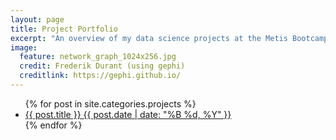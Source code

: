 ```yaml
---
layout: page
title: Project Portfolio
excerpt: "An overview of my data science projects at the Metis Bootcamp"
image:
  feature: network_graph_1024x256.jpg
  credit: Frederik Durant (using gephi)
  creditlink: https://gephi.github.io/
---
```


<ul class="post-list">
{% for post in site.categories.projects %} 
  <li><article><a href="{{ site.url }}{{ post.url }}">{{ post.title }} <span class="entry-date"><time datetime="{{ post.date | date_to_xmlschema }}">{{ post.date | date: "%B %d, %Y" }}</time></span></a></article></li>
{% endfor %}
</ul>
